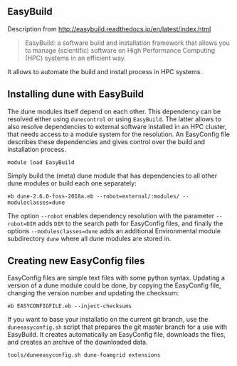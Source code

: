 ## EasyBuild
Description from http://easybuild.readthedocs.io/en/latest/index.html

> EasyBuild: a software build and installation framework that allows you to manage 
> (scientific) software on High Performance Computing (HPC) systems in an efficient way.

It allows to automate the build and install process in HPC systems.

## Installing dune with EasyBuild
The dune modules itself depend on each other. This dependency can be resolved 
either using `dunecontrol` or using `EasyBuild`. The latter allows to also
resolve dependencies to external software installed in an HPC cluster, that 
needs access to a module system for the resolution.  An EasyConfig file describes
these dependencies and gives control over the build and installation process.

```
module load EasyBuild
```

Simply build the (meta) dune module that has dependencies to all other dune
modules or build each one separately:

```
eb dune-2.6.0-foss-2018a.eb --robot=external/:modules/ --moduleclasses=dune
```

The option `--robot` enables dependency resolution with the parameter `--robot=DIR` 
adds `DIR` to the search path for EasyConfig files, and finally the options 
`--modulesclasses=dune` adds an additional Environmental module subdirectory 
`dune` where all dune modules are stored in.

## Creating new EasyConfig files
EasyConfig files are simple text files with some python syntax. Updating a version
of a dune module could be done, by copying the EasyConfig file, changing the version 
number and updating the checksum:

```
eb EASYCONFIGFILE.eb --inject-checksums
```

If you want to base your installatio on the current git branch, use the `duneeasyconfig.sh`
script that prepares the git master branch for a use with EasyBuild. It creates
automatically an EasyConfig file, downloads the files, and creates an archive
of the downloaded data.

```
tools/duneeasyconfig.sh dune-foamgrid extensions
```